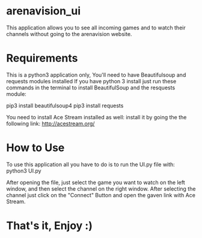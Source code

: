# arenavision_ui
This application allows you to see all incoming games and to watch their channels without going to the arenavision website.

# Requirements
This is a python3 application only, You'll need to have Beautifulsoup and requests modules installed
If you have python 3 install just run these commands in the terminal to install BeautifulSoup and the resquests module:

pip3 install beautifulsoup4
pip3 install requests

You need to install Ace Stream installed as well: install it by going the the following link: http://acestream.org/

# How to Use
To use this application all you have to do is to run the UI.py file with:
python3 UI.py

After opening the file, just select the game you want to watch on the left window, and then select the channel on the right window. After selecting the channel just click on the "Connect" Button and open the gaven link with Ace Stream.

# That's it, Enjoy :)
